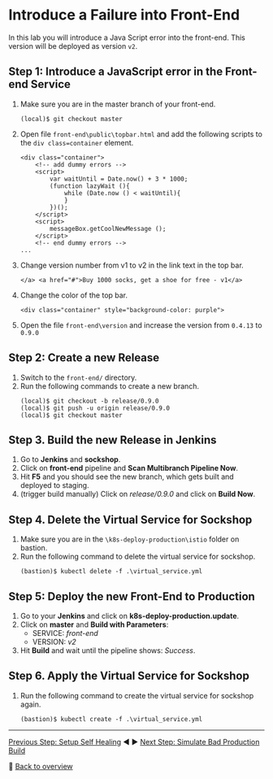# Introduce a Failure into Front-End

In this lab you will introduce a Java Script error into the front-end. This version will be deployed as version `v2`.

## Step 1: Introduce a JavaScript error in the Front-end Service
1. Make sure you are in the master branch of your front-end.
    ```
    (local)$ git checkout master
    ```

1. Open file `front-end\public\topbar.html` and add the following scripts to the `div class=container` element. 

    ```
    <div class="container">
        <!-- add dummy errors -->
        <script>
            var waitUntil = Date.now() + 3 * 1000;
            (function lazyWait (){
                while (Date.now () < waitUntil){
                }        
            })();
        </script>
        <script>
            messageBox.getCoolNewMessage ();
        </script>
        <!-- end dummy errors -->
    ...
    ```
1. Change version number from v1 to v2 in the link text in the top bar.
    ```
    </a> <a href="#">Buy 1000 socks, get a shoe for free - v1</a>
    ```
1. Change the color of the top bar. 
    ```
    <div class="container" style="background-color: purple">
    ```
1. Open the file `front-end\version` and increase the version from `0.4.13` to `0.9.0`

## Step 2: Create a new Release
1. Switch to the `front-end/` directory.
1. Run the following commands to create a new branch.
    ```
    (local)$ git checkout -b release/0.9.0
    (local)$ git push -u origin release/0.9.0 
    (local)$ git checkout master
    ```

## Step 3. Build the new Release in Jenkins
1. Go to **Jenkins** and **sockshop**.
1. Click on **front-end** pipeline and **Scan Multibranch Pipeline Now**.
1. Hit **F5** and you should see the new branch, which gets built and deployed to staging. 
1. (trigger build manually) Click on *release/0.9.0* and click on **Build Now**.

## Step 4. Delete the Virtual Service for Sockshop
1. Make sure you are in the `\k8s-deploy-production\istio` folder on bastion.
1. Run the following command to delete the virtual service for sockshop. 
    ```
    (bastion)$ kubectl delete -f .\virtual_service.yml
    ```    

## Step 5: Deploy the new Front-End to Production
1. Go to your **Jenkins** and click on **k8s-deploy-production.update**.
1. Click on **master** and **Build with Parameters**:
    * SERVICE: *front-end*
    * VERSION: *v2*
1. Hit **Build** and wait until the pipeline shows: *Success*.

## Step 6. Apply the Virtual Service for Sockshop
1. Run the following command to create the virtual service for sockshop again. 
    ```
    (bastion)$ kubectl create -f .\virtual_service.yml
    ``` 

---
[Previous Step: Setup Self Healing](../03_Setup_Self_Healing_for_Production) :arrow_backward: :arrow_forward: [Next Step: Simulate Bad Production Build](../05_Simulate_a_Bad_Production_Deployment)

:arrow_up_small: [Back to overview](../)
